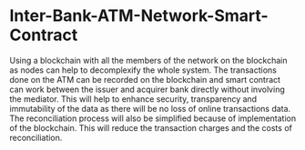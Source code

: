 # Inter-Bank-ATM-Network-Smart-Contract
Using a blockchain with all the members of the network on the blockchain as nodes can help to decomplexify the whole system. The transactions done on the ATM can be recorded on the blockchain and smart contract can work between the issuer and acquirer bank directly without involving the mediator. This will help to enhance security, transparency and immutability of the data as there will be no loss of online transactions data. The reconciliation process will also be simplified because of implementation of the blockchain. This will reduce the transaction charges and the costs of reconciliation.
